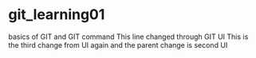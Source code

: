 # git_learning01
basics of GIT and GIT command
This line changed through GIT UI 
This is the third change from UI again and the parent change is second UI
